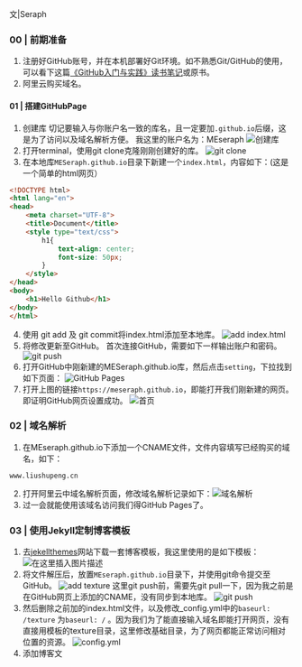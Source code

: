 文|Seraph

### 00 | 前期准备
1. 注册好GitHub账号，并在本机部署好Git环境。如不熟悉Git/GitHub的使用，可以看下这篇[《GitHub入门与实践》读书笔记](https://blog.csdn.net/pengshuyes/article/details/101849054)或原书。
2. 阿里云购买域名。

#### 01 | 搭建GitHubPage
1. 创建库
切记要输入与你账户名一致的库名，且一定要加`.github.io`后缀，这是为了访问以及域名解析方便。
我这里的账户名为：MEseraph
![创建库](https://img-blog.csdnimg.cn/20191004203135561.png?x-oss-process=image/watermark,type_ZmFuZ3poZW5naGVpdGk,shadow_10,text_aHR0cHM6Ly9ibG9nLmNzZG4ubmV0L3BlbmdzaHV5ZXM=,size_16,color_FFFFFF,t_70)
2. 打开terminal，使用git clone克隆刚刚创建好的库。
![git clone](https://img-blog.csdnimg.cn/20191004205015246.png)
3. 在本地库`MESeraph.github.io`目录下新建一个`index.html`，内容如下：(这是一个简单的html网页）
```html
<!DOCTYPE html>
<html lang="en">
<head>
    <meta charset="UTF-8">
    <title>Document</title>
    <style type="text/css">
        h1{
            text-align: center;
            font-size: 50px;
        }
    </style>
</head>
<body>
    <h1>Hello Github</h1>   
</body>
</html>
```

4. 使用 git add 及 git commit将index.html添加至本地库。
![add index.html](https://img-blog.csdnimg.cn/20191004205248180.png?x-oss-process=image/watermark,type_ZmFuZ3poZW5naGVpdGk,shadow_10,text_aHR0cHM6Ly9ibG9nLmNzZG4ubmV0L3BlbmdzaHV5ZXM=,size_16,color_FFFFFF,t_70)
5. 将修改更新至GitHub。
首次连接GitHub，需要如下一样输出账户和密码。
![git push](https://img-blog.csdnimg.cn/2019100420550771.png?x-oss-process=image/watermark,type_ZmFuZ3poZW5naGVpdGk,shadow_10,text_aHR0cHM6Ly9ibG9nLmNzZG4ubmV0L3BlbmdzaHV5ZXM=,size_16,color_FFFFFF,t_70)
6. 打开GitHub中刚新建的MESeraph.github.io库，然后点击`setting`，下拉找到如下页面： ![GitHub Pages](https://img-blog.csdnimg.cn/20191004205933891.png?x-oss-process=image/watermark,type_ZmFuZ3poZW5naGVpdGk,shadow_10,text_aHR0cHM6Ly9ibG9nLmNzZG4ubmV0L3BlbmdzaHV5ZXM=,size_16,color_FFFFFF,t_70)
7. 打开上图的链接`https://meseraph.github.io`，即能打开我们刚新建的网页。即证明GitHub网页设置成功。
![首页](https://img-blog.csdnimg.cn/20191004210254296.png?x-oss-process=image/watermark,type_ZmFuZ3poZW5naGVpdGk,shadow_10,text_aHR0cHM6Ly9ibG9nLmNzZG4ubmV0L3BlbmdzaHV5ZXM=,size_16,color_FFFFFF,t_70)

### 02 | 域名解析
1. 在MEseraph.github.io下添加一个CNAME文件，文件内容填写已经购买的域名，如下：
```
www.liushupeng.cn
```
2. 打开阿里云中域名解析页面，修改域名解析记录如下：![域名解析](https://img-blog.csdnimg.cn/20191004212647785.png?x-oss-process=image/watermark,type_ZmFuZ3poZW5naGVpdGk,shadow_10,text_aHR0cHM6Ly9ibG9nLmNzZG4ubmV0L3BlbmdzaHV5ZXM=,size_16,color_FFFFFF,t_70)
3.  过一会就能使用该域名访问我们得GitHub Pages了。

### 03 | 使用Jekyll定制博客模板
1. 去[jekellthemes](http://jekyllthemes.org/)网站下载一套博客模板，我这里使用的是如下模板：
![在这里插入图片描述](https://img-blog.csdnimg.cn/2019100509505251.png?x-oss-process=image/watermark,type_ZmFuZ3poZW5naGVpdGk,shadow_10,text_aHR0cHM6Ly9ibG9nLmNzZG4ubmV0L3BlbmdzaHV5ZXM=,size_16,color_FFFFFF,t_70)
2. 将文件解压后，放置`MEseraph.github.io`目录下，并使用git命令提交至GitHub。
![add texture](https://img-blog.csdnimg.cn/2019100510010722.png)
这里git push前，需要先git pull一下，因为我之前是在GitHub网页上添加的CNAME，没有同步到本地库。
![git push](https://img-blog.csdnimg.cn/2019100510044174.png?x-oss-process=image/watermark,type_ZmFuZ3poZW5naGVpdGk,shadow_10,text_aHR0cHM6Ly9ibG9nLmNzZG4ubmV0L3BlbmdzaHV5ZXM=,size_16,color_FFFFFF,t_70)
3.  然后删除之前加的index.html文件，以及修改_config.yml中的`baseurl: /texture` 为`baseurl: /`  。因为我们为了能直接输入域名即能打开网页，没有直接用模板的texture目录，这里修改基础目录，为了网页都能正常访问相对位置的资源。
![config.yml](https://img-blog.csdnimg.cn/20191005102056893.png?x-oss-process=image/watermark,type_ZmFuZ3poZW5naGVpdGk,shadow_10,text_aHR0cHM6Ly9ibG9nLmNzZG4ubmV0L3BlbmdzaHV5ZXM=,size_16,color_FFFFFF,t_70)
4. 添加博客文

